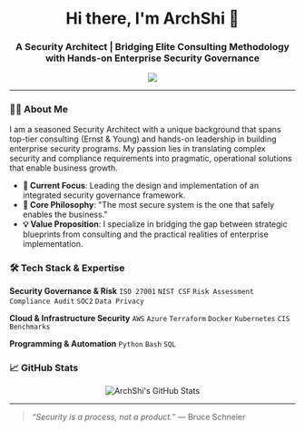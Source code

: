 <h1 align="center"> Hi there, I'm ArchShi 👋 </h1>
<h3 align="center">A Security Architect | Bridging Elite Consulting Methodology with Hands-on Enterprise Security Governance</h3>

<p align="center">
  <a href="mailto:Spandar@foxmail.com">
    <img src="https://img.shields.io/badge/Email-Foxmail-00B2FF?style=for-the-badge&logo=mail.ru&logoColor=white" />
  </a>
</p>

---

### 🧑‍💻 About Me

I am a seasoned Security Architect with a unique background that spans top-tier consulting (Ernst & Young) and hands-on leadership in building enterprise security programs. My passion lies in translating complex security and compliance requirements into pragmatic, operational solutions that enable business growth.

*   **🏢 Current Focus**: Leading the design and implementation of an integrated security governance framework.
*   **🎯 Core Philosophy**: "The most secure system is the one that safely enables the business."
*   **💡 Value Proposition**: I specialize in bridging the gap between strategic blueprints from consulting and the practical realities of enterprise implementation.

### 🛠️ Tech Stack & Expertise

**Security Governance & Risk**
`ISO 27001` `NIST CSF` `Risk Assessment` `Compliance Audit` `SOC2` `Data Privacy`

**Cloud & Infrastructure Security**
`AWS` `Azure` `Terraform` `Docker` `Kubernetes` `CIS Benchmarks`

**Programming & Automation**
`Python` `Bash` `SQL`

### 📈 GitHub Stats

<p align="center">
  <img src="https://github-readme-stats.vercel.app/api?username=ArchShi&show_icons=true&theme=default&hide_title=true" alt="ArchShi's GitHub Stats" />
</p>

---
> *“Security is a process, not a product.”* — Bruce Schneier
